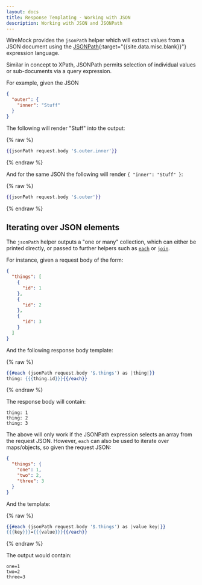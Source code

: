 ```yaml
---
layout: docs
title: Response Templating - Working with JSON
description: Working with JSON and JSONPath
---
```


WireMock provides the `jsonPath` helper which will extract values from a JSON document
using the [JSONPath](https://github.com/json-path/JsonPath){:target="{{site.data.misc.blank}}"} expression language.

Similar in concept to XPath, JSONPath permits selection of individual values or sub-documents
via a query expression.

For example, given the JSON

```json
{
  "outer": {
    "inner": "Stuff"
  }
}
```

The following will render "Stuff" into the output:

{% raw %}
```handlebars
{{jsonPath request.body '$.outer.inner'}}
```
{% endraw %}

And for the same JSON the following will render `{ "inner": "Stuff" }`:

{% raw %}
```handlebars
{{jsonPath request.body '$.outer'}}
```
{% endraw %}


## Iterating over JSON elements

The `jsonPath` helper outputs a "one or many" collection, which can either
be printed directly, or passed to further helpers such as [`each`](/studio/docs/response-templating/conditional-logic-and-iteration/#iteration) or [`join`](/studio/docs/response-templating/string-helpers/#join).

For instance, given a request body of the form:

```json
{
  "things": [
    {
      "id": 1
    },
    {
      "id": 2
    },
    {
      "id": 3
    }
  ]
}
```

And the following response body template:

{% raw %}
```handlebars
{{#each (jsonPath request.body '$.things') as |thing|}}
thing: {{{thing.id}}}{{/each}}
```
{% endraw %}


The response body will contain:

```
thing: 1
thing: 2
thing: 3
```

The above will only work if the JSONPath expression selects an array from the
request JSON. However, `each` can also be used to iterate over maps/objects, so given
the request JSON:

```json
{
  "things": {
    "one": 1,
    "two": 2,
    "three": 3
  }
}
```

And the template:

{% raw %}
```handlebars
{{#each (jsonPath request.body '$.things') as |value key|}}
{{{key}}}={{{value}}}{{/each}}
```
{% endraw %}


The output would contain:

```
one=1
two=2
three=3
```
